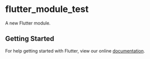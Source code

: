 # flutter_module_test

A new Flutter module.

## Getting Started

For help getting started with Flutter, view our online
[documentation](https://flutter.dev/).
